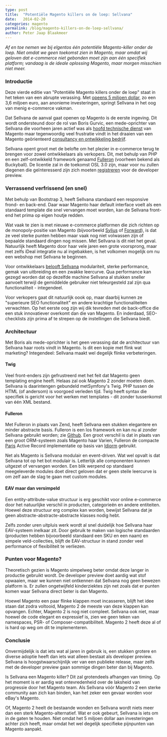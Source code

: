 ```yaml
---
type: post
title:  "Potentiële Magento killers on de loep: Sellvana"
date:   2014-02-20
categories: magento
permalink: /blog/magento-killers-on-de-loep-sellvana/
author: Peter Jaap Blaakmeer
---
```

*Af en toe nemen we bij elgentos één potentiële Magento-killer onder de loep. Niet omdat we geen toekomst zien in Magento, maar omdat wij geloven dat e-commerce niet gebonden moet zijn aan één specifiek platform; vandaag is de ideale oplossing Magento, maar morgen misschien niet meer.*

### Introductie
Deze vierde editie van "Potentiële Magento killers onder de loep" staat in het teken van een abrupte verassing. Met [opeens 5 miljoen dollar][selivana-crunchbase-link], zo een 3,6 miljoen euro, aan anonieme investeringen, springt Sellvana in het oog van menig e-commerce vakman.

Dat Sellvana de aanval gaat openen op Magento is de eerste ingeving. Dit wordt ondersteund door de rol van Boris Gurvic, een mede-oprichter van Sellvana die voorheen jaren actief was als [hoofd technische dienst](http://www.linkedin.com/in/unirgy#profile-experience) van Magento maar tegenwoordig veel frustratie vindt in het draaien van een Magento geörienteerd [consultancy en ontwikkeling bedrijf](https://secure.unirgy.com/).

Sellvana opent groot met de belofte om het plezier in e-commerce terug te brengen voor zowel ontwikkelaars als verkopers. Dit, met behulp van PHP en een zelf-ontwikkeld framework genaamd [Fulleron](https://github.com/fulleron) (voorheen bekend als Buckyball). De licentie zal in de toekomst OSL 3.0 zijn, maar voor nu zullen diegenen die geïnteresserd zijn zich moeten [registreren](https://www.sellvana.com/customer/register) voor de developer preview.


### Verrassend verfrissend (en snel)
Met behulp van Bootstrap 3, heeft Sellvana standaard een responsive frond- en back-end. Daar waar Magento haar default interface voelt als een standaard template die snel vervangen moet worden, kan de Sellvana front-end het prima op eigen houtje redden.

Wat vaak te zien is met nieuwe e-commerce platformen die zich richten op de monopoly-positie van Magento (bijvoorbeeld [Sylius](/blog/potentiele-magento-killers-onder-de-loep-sylius) of [Forward](/blog/potentiele-magento-killers-onder-de-loep-forward)), is dat ze veel sterke punten hebben maar vaak nog niet volwassen zijn of bepaalde standaard dingen nog missen. Met Sellvana is dit niet het geval. Natuurlijk heeft Magento door haar vele jaren een grote voorsprong, maar met zelfs iDeal integratie nu al ingebakken, is het volkomen mogelijk om nu een webshop met Sellvana te beginnen.

Voor ontwikkelaars [belooft Sellvana](https://www.sellvana.com/blog/soon-you-will-enjoy-e-commerce-why) modulariteit, sterke performance, gemak van uitbreiding en een zwakke leercurve. Qua performance kan gezegd worden dat op dezelfde machine Sellvana al stukken sneller aanvoelt terwijl de gemiddelde gebruiker niet teleurgesteld zal zijn qua functionaliteit - integendeel.

Voor verkopers gaat dit natuurlijk oook op, maar daarbij kunnen ze "superieure SEO functionaliteit" en andere krachtige functionaliteiten verwachten. Op het eerste oog zijn wij dik tevreden met de back-office die een stuk innovatiever overkomt dan die van Magento. En inderdaad, SEO-checklists zijn prima af te strepen op de instellingen die Sellvana biedt.


### Architectuur
Met Boris als mede-oprichter is het geen verassing dat de architectuur van Sellvana haar roots vindt in Magento. Is dit een kopie met flink wat marketing? Integendeel: Sellvana maakt wel degelijk flinke verbeteringen.

#### Twig
Veel front-enders zijn gefrustreerd met het feit dat Magento geen templating engine heeft. Helaas zal ook Magento 2 zonder moeten doen. Sellvana is daarintengen gebundeld metSymfony's Twig. PHP tussen de HTML (of andersom) is voorgoed verleden tijd. Twig heeft syntax die specifiek is gericht voor het werken met templates - dit zonder tussenkomst van één XML bestand.

#### Fulleron
Met Fulleron in plaats van Zend, heeft Sellvana een stukken elegantere en minder abstracte basis. Fulleron is een los framework en kan nu al zonder Sellvana gebruikt worden; zie [Github](https://github.com/fulleron/buckyball). Een groot verschil is dat in plaats van een groot ORM-systeem zoals Magento haar Varien, Fulleron de compacte [Paris](https://github.com/j4mie/paris/) Active Record implementatie op basis van [Idiorm](https://github.com/j4mie/idiorm/) gebruikt.

Net als Magento is Sellvana modulair en event-driven. Wat wel opvalt is dat Sellvana tot op het bot modulair is. Letterlijk alle componenten kunnen uitgezet of vervangen worden. Een blik werpend op standaard meegeleverde modules doet direct geloven dat er geen steile leercurve is om zelf aan de slag te gaan met custom modules.

#### EAV maar dan versimpeld
Een entity-attribute-value structuur is erg geschikt voor online e-commerce door het natuurlijke verschil in producten, categorieën en andere entiteiten. Hoewel deze structuur erg complex kan worden, bewijst Sellvana dat je geen abstracte-abstracte-abstracte klasses nodig hebt.

Zelfs zonder uren uitpluis werk wordt al snel duidelijk hoe Sellvana haar EAV-systeem inelkaar zit. Door gebruik te maken van logische standaarden (producten hebben bijvoorbeeld standaard een SKU en een naam) en simpele veld-collecties, blijft de EAV-structuur in stand zonder veel performance of flexibiliteit te verliezen.


### Punten voor Magento?
Theoretisch gezien is Magento simpelweg beter omdat deze langer in productie gebruikt wordt. De developer preview doet aardig wat stof opwaaien, maar we kunnen niet ontkennen dat Sellvana nog geen bewezen platform is. Er zullen ongetwijfeld kinderziektes zijn net zoals dat er punten komen waar Sellvana direct beter is dan Magento.

Hoewel Magento een paar flinke klappen moet incasseren, blijft het idee staan dat zodra voltooid, Magento 2 de meeste van deze klappen kan opvangen. Echter, Magento 2 is nog niet compleet. Sellvana ook niet, maar hoewel de code elegant en expressief is, zien we geen teken van namespaces, PSR- of Composer-compatibiliteit. Magento 2 heeft deze al of is hard op weg om dit te implementeren.


### Conclusie
Onvermijdelijk is dat iets wat al jaren in gebruik is, een stukken grotere en diverse adoptie heeft dan iets wat alleen bestaat als developer preview. Sellvana is hoogstwaarschijnlijk ver van een publieke release, maar zelfs met de developer preview gaan sommige dingen beter dan bij Magento.

Is Sellvana een Magento killer? Dit zal grotendeels afhangen van timing. Op het moment is er aardig wat ontevredenheid over de laksheid van progressie door het Magento team. Als Sellvana vóór Magento 2 een sterke community aan zich kan binden, kan het zeker een gevaar worden voor eBay's Magento.

Of, Magento 2 heelt de bestaande wonden en Sellvana wordt niets meer dan een sterk Magento-alternatief. Wat er ook gebeurt, Sellvana is iets om in de gaten te houden. Niet omdat het 5 miljoen dollar aan investeringen achter zich heeft, maar omdat het wel degelijk specifieke pijnpunten van Magento aanpakt.

[selivana-crunchbase-link]: https://www.crunchbase.com/organization/sellvana#/entity
